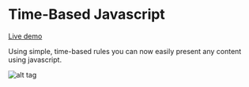 Time-Based Javascript
=====================

[Live demo](http://countereverything.com/github/timebasedjs)

Using simple, time-based rules you can now easily present any content using javascript.

![alt tag](https://github.com/countereverything/timebasedjs/blob/master/ss1.jpg)
